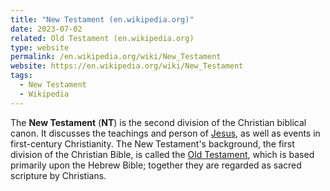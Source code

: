 ```yaml
---
title: "New Testament (en.wikipedia.org)"
date: 2023-07-02
related: Old Testament (en.wikipedia.org)
type: website
permalink: /en.wikipedia.org/wiki/New_Testament
website: https://en.wikipedia.org/wiki/New_Testament
tags:
  - New Testament
  - Wikipedia
---
```

The **New Testament** (**NT**) is the second division of the Christian biblical canon. It discusses the teachings and person of [Jesus](/en.wikipedia.org/wiki/Jesus), as well as events in first-century Christianity. The New Testament's background, the first division of the Christian Bible, is called the [Old Testament](/en.wikipedia.org/wiki/Old_Testament), which is based primarily upon the Hebrew Bible; together they are regarded as sacred scripture by Christians.